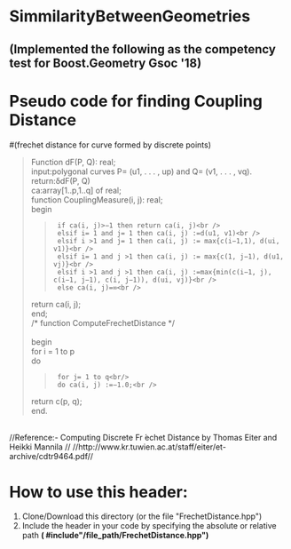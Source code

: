 # SimmilarityBetweenGeometries
## (Implemented the following as the competency test for **Boost.Geometry** Gsoc '18)

# **Pseudo code for finding Coupling Distance** <br />
#(frechet distance for curve formed by discrete points)<br />
>Function dF(P, Q): real;<br />
>input:polygonal curves P= (u1, . . . , up) and Q= (v1, . . . , vq).<br />
>return:δdF(P, Q)<br />
>ca:array[1..p,1..q] of real;<br />
>function CouplingMeasure(i, j): real;<br />
>	begin<br />
>>		if ca(i, j)>−1 then return ca(i, j)<br />
>>		elsif i= 1 and j= 1 then ca(i, j) :=d(u1, v1)<br />
>>		elsif i >1 and j= 1 then ca(i, j) := max{c(i−1,1), d(ui, v1)}<br />
>>		elsif i= 1 and j >1 then ca(i, j) := max{c(1, j−1), d(u1, vj)}<br />
>>		elsif i >1 and j >1 then ca(i, j) :=max{min(c(i−1, j), c(i−1, j−1), c(i, j−1)), d(ui, vj)}<br />
>>		else ca(i, j)=∞<br />
>	return ca(i, j);<br />
>	end;<br />
/* function ComputeFrechetDistance */<br /><br />
>	begin<br />
>	for i = 1 to p<br />
>	do<br/>
>>		for j= 1 to q<br/> 
>>		do ca(i, j) :=−1.0;<br />
>	return c(p, q);<br />
end.<br />
<br />
//Reference:- Computing Discrete Fr ́echet Distance by Thomas Eiter and Heikki Mannila //
//http://www.kr.tuwien.ac.at/staff/eiter/et-archive/cdtr9464.pdf//

# How to use this header: 
  1. Clone/Download this directory (or the file "FrechetDistance.hpp")
  1. Include the header in your code by specifying the absolute or relative path **( #include"/file_path/FrechetDistance.hpp")**